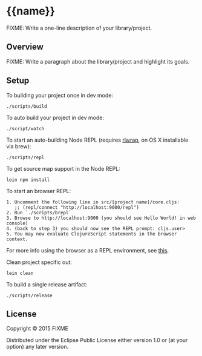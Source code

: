 # {{name}}

FIXME: Write a one-line description of your library/project.

## Overview

FIXME: Write a paragraph about the library/project and highlight its goals.

## Setup

To building your project once in dev mode:

    ./scripts/build

To auto build your project in dev mode:

    ./script/watch

To start an auto-building Node REPL (requires
[rlwrap](http://utopia.knoware.nl/~hlub/uck/rlwrap/), on OS X
installable via brew):

    ./scripts/repl

To get source map support in the Node REPL:

    lein npm install
    
To start an browser REPL:
    
    1. Uncomment the following line in src/[project name]/core.cljs: 
       ;; (repl/connect "http://localhost:9000/repl")
    2. Run `./scripts/brepl`
    3. Browse to http://localhost:9000 (you should see Hello World! in web console)
    4. (back to step 3) you should now see the REPL prompt: cljs.user> 
    5. You may now evaluate ClojureScript statements in the browser context. 
    
For more info using the browser as a REPL environment, see
[this](https://github.com/clojure/clojurescript/wiki/The-REPL-and-Evaluation-Environments#browser-as-evaluation-environment).
    
Clean project specific out:

    lein clean
     
To build a single release artifact:

    ./scripts/release

## License

Copyright © 2015 FIXME

Distributed under the Eclipse Public License either version 1.0 or (at your option) any later version.
